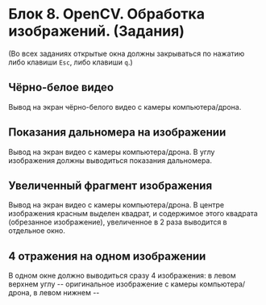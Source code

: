 # Блок 8. OpenCV. Обработка изображений. (Задания)

(Во всех заданиях открытые окна должны закрываться по нажатию либо клавиши `Esc`, либо клавиши `q`.)

## Чёрно-белое видео
Вывод на экран чёрно-белого видео с камеры компьютера/дрона.

## Показания дальномера на изображении
Вывод на экран видео с камеры компьютера/дрона. В углу изображения должны выводиться показания дальномера.

## Увеличенный фрагмент изображения
Вывод на экран видео с камеры компьютера/дрона. В центре изображения красным выделен квадрат, и содержимое этого квадрата (обрезанное изображение), увеличенное в 2 раза выводится в отдельное окно.

## 4 отражения на одном изображении
В одном окне должно выводиться сразу 4 изображения: в левом верхнем углу -- оригинальное изображение с камеры компьютера/дрона, в левом нижнем -- 

